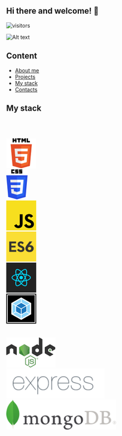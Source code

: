 ## Hi there and welcome! 👋

![visitors](https://visitor-badge.glitch.me/badge?page_id=alex-kurkov.alex-kurkov)


![Alt text][about]

[about]: ./icons/me.gif  "Alex Kurkov personal :)"


## **Content**
  - [About me](#About-me)
  - [Projects](#Projects)
  - [My stack](#My-stack)
  - [Contacts](#Contacts)

<!--
**alex-kurkov/alex-kurkov** is a ✨ _special_ ✨ repository because its `README.md` (this file) appears on your GitHub profile.

Here are some ideas to get you started:

- 🔭 I’m currently working on ...
- 🌱 I’m currently learning ...
- 👯 I’m looking to collaborate on ...
- 🤔 I’m looking for help with ...
- 💬 Ask me about ...
- 📫 How to reach me: ...
- 😄 Pronouns: ...
- ⚡ Fun fact: ...


🔜 
-->
## My stack
 
<code>
<br/>
<a href="https://developer.mozilla.org/ru/docs/Web/Guide/HTML/HTML5"><img height="80" src="./icons/html.png"></a>
<a href="https://developer.mozilla.org/ru/docs/Web/Guide/HTML/HTML5"><img height="80" src="./icons/css.png"></a>
<a href="https://developer.mozilla.org/ru/docs/Web/Guide/HTML/HTML5"><img height="80" src="./icons/JS.png"></a>
<a href="https://developer.mozilla.org/ru/docs/Web/Guide/HTML/HTML5"><img height="80" src="./icons/ES6.jpg"></a>
<a href="https://developer.mozilla.org/ru/docs/Web/Guide/HTML/HTML5"><img height="80" src="./icons/React.jpg"></a>
<a href="https://developer.mozilla.org/ru/docs/Web/Guide/HTML/HTML5"><img height="80" src="./icons/webpack.png"></a>
<br/>
<a href="https://developer.mozilla.org/ru/docs/Web/Guide/HTML/HTML5"><img height="80" src="./icons/NODEJS.png"></a>
<a href="https://developer.mozilla.org/ru/docs/Web/Guide/HTML/HTML5"><img height="80" src="./icons/Expressjs.png"></a>
<a href="https://developer.mozilla.org/ru/docs/Web/Guide/HTML/HTML5"><img height="80" src="./icons/mongo.png"></a>
</code>
